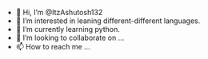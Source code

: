 - 👋 Hi, I’m @ItzAshutosh132
- 👀 I’m interested in leaning different-different languages.
- 🌱 I’m currently learning python.
- 💞️ I’m looking to collaborate on ...
- 📫 How to reach me ...

<!---
ItzAshutosh132/ItzAshutosh132 is a ✨ special ✨ repository because its `README.md` (this file) appears on your GitHub profile.
You can click the Preview link to take a look at your changes.
--->

